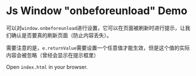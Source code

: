 Js Window "onbeforeunload" Demo
===============================

可以对`window.onbeforeunload`进行设置，它可以在页面被刷新时进行提示，让我们确认是否要真的刷新页面（防止内容丢失）。

需要注意的是，`e.returnValue`需要设置一个任意值才能生效，但是这个值的实际内容会被忽略（曾经会显示在提示框里）

Open `index.html` in your browser.
